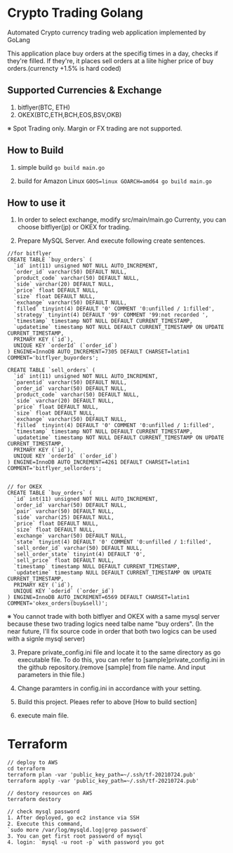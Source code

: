 # Crypto Trading Golang
Automated Crypto currency trading web application implemented by GoLang

This application place buy orders at the specifig times in a day, checks if they're filled.
If they're, it places sell orders at a liite higher price of buy orders.(currencty +1.5% is hard coded)

## Supported Currencies & Exchange
1. bitflyer(BTC, ETH)
2. OKEX(BTC,ETH,BCH,EOS,BSV,OKB)

※ Spot Trading only. Margin or FX trading are not supported.

  
## How to Build
1. simple build
```go build main.go```

2. build for Amazon Linux
```GOOS=linux GOARCH=amd64 go build main.go```

  
## How to use it
1. In order to select exchange, modify src/main/main.go
   Currenty, you can choose bitflyer(jp) or OKEX for trading.

2. Prepare MySQL Server. And execute following create sentences.
```
//for bitflyer
CREATE TABLE `buy_orders` (
  `id` int(11) unsigned NOT NULL AUTO_INCREMENT,
  `order_id` varchar(50) DEFAULT NULL,
  `product_code` varchar(50) DEFAULT NULL,
  `side` varchar(20) DEFAULT NULL,
  `price` float DEFAULT NULL,
  `size` float DEFAULT NULL,
  `exchange` varchar(50) DEFAULT NULL,
  `filled` tinyint(4) DEFAULT '0' COMMENT '0:unfilled / 1:filled',
  `strategy` tinyint(4) DEFAULT '99' COMMENT '99:not recorded ',
  `timestamp` timestamp NOT NULL DEFAULT CURRENT_TIMESTAMP,
  `updatetime` timestamp NOT NULL DEFAULT CURRENT_TIMESTAMP ON UPDATE CURRENT_TIMESTAMP,
  PRIMARY KEY (`id`),
  UNIQUE KEY `orderId` (`order_id`)
) ENGINE=InnoDB AUTO_INCREMENT=7305 DEFAULT CHARSET=latin1 COMMENT='bitflyer_buyorders';

CREATE TABLE `sell_orders` (
  `id` int(11) unsigned NOT NULL AUTO_INCREMENT,
  `parentid` varchar(50) DEFAULT NULL,
  `order_id` varchar(50) DEFAULT NULL,
  `product_code` varchar(50) DEFAULT NULL,
  `side` varchar(20) DEFAULT NULL,
  `price` float DEFAULT NULL,
  `size` float DEFAULT NULL,
  `exchange` varchar(50) DEFAULT NULL,
  `filled` tinyint(4) DEFAULT '0' COMMENT '0:unfilled / 1:filled',
  `timestamp` timestamp NOT NULL DEFAULT CURRENT_TIMESTAMP,
  `updatetime` timestamp NOT NULL DEFAULT CURRENT_TIMESTAMP ON UPDATE CURRENT_TIMESTAMP,
  PRIMARY KEY (`id`),
  UNIQUE KEY `orderId` (`order_id`)
) ENGINE=InnoDB AUTO_INCREMENT=4261 DEFAULT CHARSET=latin1 COMMENT='bitflyer_sellorders';


// for OKEX
CREATE TABLE `buy_orders` (
  `id` int(11) unsigned NOT NULL AUTO_INCREMENT,
  `order_id` varchar(50) DEFAULT NULL,
  `pair` varchar(50) DEFAULT NULL,
  `side` varchar(25) DEFAULT NULL,
  `price` float DEFAULT NULL,
  `size` float DEFAULT NULL,
  `exchange` varchar(50) DEFAULT NULL,
  `state` tinyint(4) DEFAULT '0' COMMENT '0:unfilled / 1:filled',
  `sell_order_id` varchar(50) DEFAULT NULL,
  `sell_order_state` tinyint(4) DEFAULT '0',
  `sell_price` float DEFAULT NULL,
  `timestamp` timestamp NULL DEFAULT CURRENT_TIMESTAMP,
  `updatetime` timestamp NULL DEFAULT CURRENT_TIMESTAMP ON UPDATE CURRENT_TIMESTAMP,
  PRIMARY KEY (`id`),
  UNIQUE KEY `oderid` (`order_id`)
) ENGINE=InnoDB AUTO_INCREMENT=6569 DEFAULT CHARSET=latin1 COMMENT='okex_orders(buy&sell)';
```

※ You cannot trade with both bitflyer and OKEX with a same mysql server because these two trading logics need talbe name "buy orders". (In the near future, I'll fix source code in order that both two logics can be used with a signle mysql server)

3. Prepare private_config.ini file and locate it to the same directory as go executable file. 
   To do this, you can refer to [sample]private_config.ini in the github repository.(remove [sample] from file name. And input parameters in thie file.)
   
4. Change paramters in config.ini in accordance with your setting.

5. Build this project. Pleaes refer to above [How to build section]

6. execute main file.


# Terraform
```
// deploy to AWS
cd terraform
terraform plan -var 'public_key_path=~/.ssh/tf-20210724.pub'
terraform apply -var 'public_key_path=~/.ssh/tf-20210724.pub'

// destory resources on AWS
terraform destory

// check mysql password
1. After deployed, go ec2 instance via SSH
2. Execute this command,
`sudo more /var/log/mysqld.log|grep password`
3. You can get first root password of mysql
4. login: `mysql -u root -p` with password you got
```

